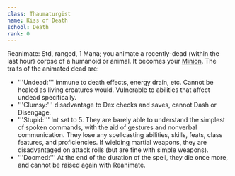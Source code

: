 ```yaml
---
class: Thaumaturgist
name: Kiss of Death
school: Death
rank: 0
---
```


Reanimate: Std, ranged, 1 Mana; you animate a recently-dead (within the last hour) corpse of a humanoid or animal. It becomes your [Minion](../../../system/Minions.md). The traits of the animated dead are:
- '''Undead:''' immune to death effects, energy drain, etc. Cannot be healed as living creatures would. Vulnerable to abilities that affect undead specifically.
- '''Clumsy:''' disadvantage to Dex checks and saves, cannot Dash or Disengage.
- '''Stupid:''' Int set to 5. They are barely able to understand the simplest of spoken commands, with the aid of gestures and nonverbal communication. They lose any spellcasting abilities, skills, feats, class features, and proficiencies. If wielding martial weapons, they are disadvantaged on attack rolls (but are fine with simple weapons).
- '''Doomed:''' At the end of the duration of the spell, they die once more, and cannot be raised again with Reanimate.